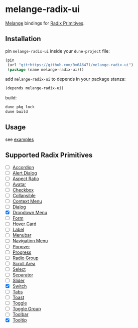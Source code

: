 # melange-radix-ui

[Melange](https://melange.re) bindings for [Radix Primitives](https://www.radix-ui.com/primitives).


## Installation

pin `melange-radix-ui` inside your `dune-project` file:

```lisp
(pin
 (url "git+https://github.com/0x6A6471/melange-radix-ui")
 (package (name melange-radix-ui)))
```

add `melange-radix-ui` to depends in your package stanza:

```lisp
(depends melange-radix-ui)
```

build:

```sh
dune pkg lock
dune build
```

## Usage
see [examples](https://github.com/0x6A6471/melange-radix-ui/tree/master/examples)

## Supported Radix Primitives

- [ ] [Accordion](https://www.radix-ui.com/primitives/docs/components/accordion)
- [ ] [Alert Dialog](https://www.radix-ui.com/primitives/docs/components/alert-dialog)
- [ ] [Aspect Ratio](https://www.radix-ui.com/primitives/docs/components/aspect-ratio)
- [ ] [Avatar](https://www.radix-ui.com/primitives/docs/components/avatar)
- [ ] [Checkbox](https://www.radix-ui.com/primitives/docs/components/checkbox)
- [ ] [Collapsible](https://www.radix-ui.com/primitives/docs/components/collapsible)
- [ ] [Context Menu](https://www.radix-ui.com/primitives/docs/components/context-menu)
- [ ] [Dialog](https://www.radix-ui.com/primitives/docs/components/dialog)
- [x] [Dropdown Menu](https://www.radix-ui.com/primitives/docs/components/dropdown-menu)
- [ ] [Form](https://www.radix-ui.com/primitives/docs/components/form)
- [ ] [Hover Card](https://www.radix-ui.com/primitives/docs/components/hover-card)
- [ ] [Label](https://www.radix-ui.com/primitives/docs/components/label)
- [ ] [Menubar](https://www.radix-ui.com/primitives/docs/components/menubar)
- [ ] [Navigation Menu](https://www.radix-ui.com/primitives/docs/components/navigation-menu)
- [ ] [Popover](https://www.radix-ui.com/primitives/docs/components/popover)
- [ ] [Progress](https://www.radix-ui.com/primitives/docs/components/progress)
- [ ] [Radio Group](https://www.radix-ui.com/primitives/docs/components/radio-group)
- [ ] [Scroll Area](https://www.radix-ui.com/primitives/docs/components/scroll-area)
- [ ] [Select](https://www.radix-ui.com/primitives/docs/components/select)
- [ ] [Separator](https://www.radix-ui.com/primitives/docs/components/separator)
- [ ] [Slider](https://www.radix-ui.com/primitives/docs/components/slider)
- [x] [Switch](https://www.radix-ui.com/primitives/docs/components/switch)
- [ ] [Tabs](https://www.radix-ui.com/primitives/docs/components/tabs)
- [ ] [Toast](https://www.radix-ui.com/primitives/docs/components/toast)
- [ ] [Toggle](https://www.radix-ui.com/primitives/docs/components/toggle)
- [ ] [Toggle Group](https://www.radix-ui.com/primitives/docs/components/toggle-group)
- [ ] [Toolbar](https://www.radix-ui.com/primitives/docs/components/toolbar)
- [x] [Tooltip](https://www.radix-ui.com/primitives/docs/components/tooltip)
